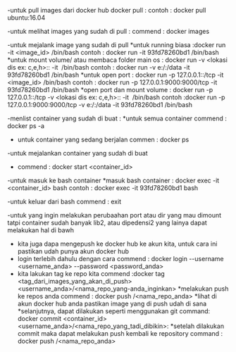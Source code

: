 -untuk pull images dari docker hub
docker  pull  <image>:<tag>
contoh : docker pull ubuntu:16.04

-untuk melihat images yang sudah di pull  :
commend : docker images


-untuk mejalank image yang sudah di pull 
*untuk running biasa :docker run  -it <image_id> /bin/bash
contoh : docker run  -it 93fd78260bd1  /bin/bash
*untuk  mount  volume/ atau membaca folder main os : docker run  -v  <lokasi dis ex: c,e,h>:<directory yang mau dimount>:<direcory container untuk hasil maount >  -it <image id> /bin/bash
contoh : docker run  -v  e:/:/data  -it 93fd78260bd1 /bin/bash
*untuk open port  : docker run -p 127.0.0.1:<port di main os>:<port di container >/tcp  -it  <image_id>  /bin/bash
contoh : docker run  -p  127.0.0.1:9000:9000/tcp -it 93fd78260bd1 /bin/bash
*open port dan mount volume : docker run -p 127.0.0.1:<port di main os>:<port di container >/tcp  -v  <lokasi dis ex: c,e,h>:<directory yang mau dimount>:<direcory container untuk hasil maount >  -it <image id> /bin/bash
contoh :docker run -p 127.0.0.1:9000:9000/tcp -v e:/:/data  -it  93fd78260bd1 /bin/bash 


-menlist  container yang sudah di buat :
*untuk semua container 
commend : docker ps -a 
* untuk container yang sedang berjalan 
commen : docker ps

-untuk mejalankan  container yang sudah di buat 
* commend  : docker start  <container_id>
 

-untuk masuk ke bash container 
*masuk bash container :  docker exec -it <container_id> bash 
contoh : docker exec  -it  93fd78260bd1 bash 

-untuk keluar dari bash 
commend : exit


-untuk yang ingin melakukan perubaahan port  atau dir yang mau dimount tatpi  container sudah banyak lib2, atau dipedensi2  yang lainya dapat melakukan hal di bawh 
* kita  juga dapa mengepush ke docker hub ke akun kita, untuk cara ini pastikan udah punya  akun docker hub
* login terlebih dahulu dengan cara 
commend : docker login --username <username_anda> --password <password_anda>
* kita lakukan tag ke repo kita 
commend :docker tag <tag_dari_images_yang_akan_di_push> <username_anda>/<nama_repo_yang-anda_inginkan>
*melakukan push ke repos anda 
commend : docker push <username-anda>/<nama_repo_anda>
*lihat di akun docker hub anda  pastikan image yang di push udah di sana 
*selanjutnya, dapat dilakukan seperti menggunakan git 
command: docker commit <container_id> <username_anda>/<nama_repo_yang_tadi_dibikin>:<pesan seperti :versi2>
*setelah dilakukan commit maka dapat melakukan push kembali ke repository 
command  : docker push <username-anda>/<nama_repo_anda>


 
